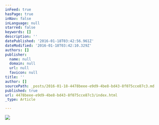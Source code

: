 ```yaml
---
inFeed: true
hasPage: true
inNav: false
inLanguage: null
starred: false
keywords: []
description: ''
datePublished: '2016-01-18T03:42:56.961Z'
dateModified: '2016-01-18T03:42:10.329Z'
authors: []
publisher:
  name: null
  domain: null
  url: null
  favicon: null
title: ''
author: []
sourcePath: _posts/2016-01-18-4478beee-e9d9-4be8-bd43-8f075cce87c3.md
published: true
url: 4478beee-e9d9-4be8-bd43-8f075cce87c3/index.html
_type: Article

---
```

![](https://the-grid-user-content.s3-us-west-2.amazonaws.com/47b61fcb-132b-4424-ad04-e4023b57372b.jpg)